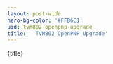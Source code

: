 ```yaml
---
layout: post-wide
hero-bg-color: '#FFB6C1'
uid: tvm802-openpnp-upgrade
title:  'TVM802 OpenPNP Upgrade'
---
```


<p>{title}</p>
